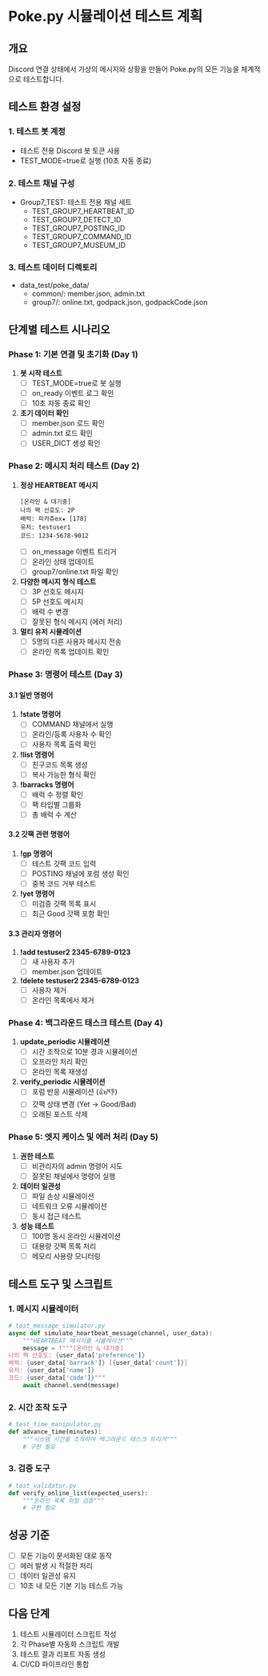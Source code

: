 # Poke.py 시뮬레이션 테스트 계획

## 개요
Discord 연결 상태에서 가상의 메시지와 상황을 만들어 Poke.py의 모든 기능을 체계적으로 테스트합니다.

## 테스트 환경 설정

### 1. 테스트 봇 계정
- 테스트 전용 Discord 봇 토큰 사용
- TEST_MODE=true로 실행 (10초 자동 종료)

### 2. 테스트 채널 구성
- Group7_TEST: 테스트 전용 채널 세트
  - TEST_GROUP7_HEARTBEAT_ID
  - TEST_GROUP7_DETECT_ID
  - TEST_GROUP7_POSTING_ID
  - TEST_GROUP7_COMMAND_ID
  - TEST_GROUP7_MUSEUM_ID

### 3. 테스트 데이터 디렉토리
- data_test/poke_data/
  - common/: member.json, admin.txt
  - group7/: online.txt, godpack.json, godpackCode.json

## 단계별 테스트 시나리오

### Phase 1: 기본 연결 및 초기화 (Day 1)
1. **봇 시작 테스트**
   - [ ] TEST_MODE=true로 봇 실행
   - [ ] on_ready 이벤트 로그 확인
   - [ ] 10초 자동 종료 확인

2. **초기 데이터 확인**
   - [ ] member.json 로드 확인
   - [ ] admin.txt 로드 확인
   - [ ] USER_DICT 생성 확인

### Phase 2: 메시지 처리 테스트 (Day 2)
1. **정상 HEARTBEAT 메시지**
   ```
   [온라인 & 대기중]
   나의 팩 선호도: 2P 
   배럭: 피카츄ex★ [178]
   유저: testuser1
   코드: 1234-5678-9012
   ```
   - [ ] on_message 이벤트 트리거
   - [ ] 온라인 상태 업데이트
   - [ ] group7/online.txt 파일 확인

2. **다양한 메시지 형식 테스트**
   - [ ] 3P 선호도 메시지
   - [ ] 5P 선호도 메시지
   - [ ] 배럭 수 변경
   - [ ] 잘못된 형식 메시지 (에러 처리)

3. **멀티 유저 시뮬레이션**
   - [ ] 5명의 다른 사용자 메시지 전송
   - [ ] 온라인 목록 업데이트 확인

### Phase 3: 명령어 테스트 (Day 3)

#### 3.1 일반 명령어
1. **!state 명령어**
   - [ ] COMMAND 채널에서 실행
   - [ ] 온라인/등록 사용자 수 확인
   - [ ] 사용자 목록 출력 확인

2. **!list 명령어**
   - [ ] 친구코드 목록 생성
   - [ ] 복사 가능한 형식 확인

3. **!barracks 명령어**
   - [ ] 배럭 수 정렬 확인
   - [ ] 팩 타입별 그룹화
   - [ ] 총 배럭 수 계산

#### 3.2 갓팩 관련 명령어
1. **!gp 명령어**
   - [ ] 테스트 갓팩 코드 입력
   - [ ] POSTING 채널에 포럼 생성 확인
   - [ ] 중복 코드 거부 테스트

2. **!yet 명령어**
   - [ ] 미검증 갓팩 목록 표시
   - [ ] 최근 Good 갓팩 포함 확인

#### 3.3 관리자 명령어
1. **!add testuser2 2345-6789-0123**
   - [ ] 새 사용자 추가
   - [ ] member.json 업데이트

2. **!delete testuser2 2345-6789-0123**
   - [ ] 사용자 제거
   - [ ] 온라인 목록에서 제거

### Phase 4: 백그라운드 태스크 테스트 (Day 4)

1. **update_periodic 시뮬레이션**
   - [ ] 시간 조작으로 10분 경과 시뮬레이션
   - [ ] 오프라인 처리 확인
   - [ ] 온라인 목록 재생성

2. **verify_periodic 시뮬레이션**
   - [ ] 포럼 반응 시뮬레이션 (👍/👎)
   - [ ] 갓팩 상태 변경 (Yet → Good/Bad)
   - [ ] 오래된 포스트 삭제

### Phase 5: 엣지 케이스 및 에러 처리 (Day 5)

1. **권한 테스트**
   - [ ] 비관리자의 admin 명령어 시도
   - [ ] 잘못된 채널에서 명령어 실행

2. **데이터 일관성**
   - [ ] 파일 손상 시뮬레이션
   - [ ] 네트워크 오류 시뮬레이션
   - [ ] 동시 접근 테스트

3. **성능 테스트**
   - [ ] 100명 동시 온라인 시뮬레이션
   - [ ] 대용량 갓팩 목록 처리
   - [ ] 메모리 사용량 모니터링

## 테스트 도구 및 스크립트

### 1. 메시지 시뮬레이터
```python
# test_message_simulator.py
async def simulate_heartbeat_message(channel, user_data):
    """HEARTBEAT 메시지를 시뮬레이션"""
    message = f"""[온라인 & 대기중]
나의 팩 선호도: {user_data['preference']} 
배럭: {user_data['barrack']} [{user_data['count']}]
유저: {user_data['name']}
코드: {user_data['code']}"""
    await channel.send(message)
```

### 2. 시간 조작 도구
```python
# test_time_manipulator.py
def advance_time(minutes):
    """시스템 시간을 조작하여 백그라운드 태스크 트리거"""
    # 구현 필요
```

### 3. 검증 도구
```python
# test_validator.py
def verify_online_list(expected_users):
    """온라인 목록 파일 검증"""
    # 구현 필요
```

## 성공 기준

- [ ] 모든 기능이 문서화된 대로 동작
- [ ] 에러 발생 시 적절한 처리
- [ ] 데이터 일관성 유지
- [ ] 10초 내 모든 기본 기능 테스트 가능

## 다음 단계

1. 테스트 시뮬레이터 스크립트 작성
2. 각 Phase별 자동화 스크립트 개발
3. 테스트 결과 리포트 자동 생성
4. CI/CD 파이프라인 통합